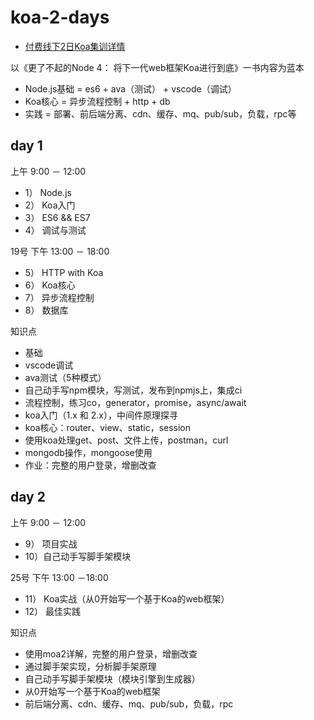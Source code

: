 # koa-2-days

- [付费线下2日Koa集训详情](detail.md)

以《更了不起的Node 4： 将下一代web框架Koa进行到底》一书内容为蓝本

- Node.js基础 = es6 + ava（测试） + vscode（调试）
- Koa核心 = 异步流程控制 + http + db
- 实践 = 部署、前后端分离、cdn、缓存、mq、pub/sub，负载，rpc等

## day 1

上午 9:00 － 12:00

- 1） Node.js
- 2） Koa入门
- 3） ES6 && ES7
- 4） 调试与测试

19号 下午 13:00 － 18:00

- 5） HTTP with Koa
- 6） Koa核心
- 7） 异步流程控制
- 8） 数据库

知识点

- 基础
- vscode调试
- ava测试（5种模式）
- 自己动手写npm模块，写测试，发布到npmjs上，集成ci
- 流程控制，练习co，generator，promise，async/await
- koa入门（1.x 和 2.x），中间件原理探寻
- koa核心：router、view、static，session
- 使用koa处理get、post、文件上传，postman，curl
- mongodb操作，mongoose使用
- 作业：完整的用户登录，增删改查

## day 2

上午 9:00 － 12:00

- 9） 项目实战
- 10）自己动手写脚手架模块

25号 下午 13:00 －18:00

- 11） Koa实战（从0开始写一个基于Koa的web框架）
- 12） 最佳实践

知识点

- 使用moa2详解，完整的用户登录，增删改查
- 通过脚手架实现，分析脚手架原理
- 自己动手写脚手架模块（模块引擎到生成器）
- 从0开始写一个基于Koa的web框架
- 前后端分离、cdn、缓存、mq、pub/sub，负载，rpc
